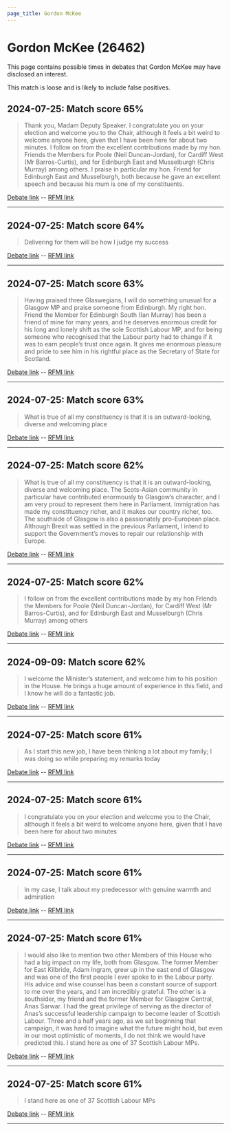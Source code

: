 ```yaml
---
page_title: Gordon McKee
---
```


# Gordon McKee  (26462)

This page contains possible times in debates that Gordon McKee may have disclosed an interest.

This match is loose and is likely to include false positives. 



## 2024-07-25: Match score 65%

>Thank you, Madam Deputy Speaker. I congratulate you on your election and welcome you to the Chair, although it feels a bit weird to welcome anyone here, given that I have been here for about two minutes. I follow on from the excellent contributions made by my hon. Friends the Members for Poole (Neil Duncan-Jordan), for Cardiff West (Mr Barros-Curtis), and for Edinburgh East and Musselburgh (Chris Murray) among others. I praise in  particular my hon. Friend for Edinburgh East and Musselburgh, both because he gave an excellent speech and because his mum is one of my constituents.

[Debate link](https://www.theyworkforyou.com/debates/?id=2024-07-25e.897.1)  --  [RFMI link](https://www.theyworkforyou.com/mp/26462/register)


---



## 2024-07-25: Match score 64%

>Delivering for them will be how I judge my success

[Debate link](https://www.theyworkforyou.com/debates/?id=2024-07-25e.897.1)  --  [RFMI link](https://www.theyworkforyou.com/mp/26462/register)


---



## 2024-07-25: Match score 63%

>Having praised three Glaswegians, I will do something unusual for a Glasgow MP and praise someone from Edinburgh. My right hon. Friend the Member for Edinburgh South (Ian Murray) has been a friend of mine for many years, and he deserves enormous credit for his long and lonely shift as the sole Scottish Labour MP, and for being someone who recognised that the Labour party had to change if it was to earn people’s trust once again. It gives me enormous pleasure and pride to see him in his rightful place as the Secretary of State for Scotland.

[Debate link](https://www.theyworkforyou.com/debates/?id=2024-07-25e.897.1)  --  [RFMI link](https://www.theyworkforyou.com/mp/26462/register)


---



## 2024-07-25: Match score 63%

>What is true of all my constituency is that it is an outward-looking, diverse and welcoming place

[Debate link](https://www.theyworkforyou.com/debates/?id=2024-07-25e.897.1)  --  [RFMI link](https://www.theyworkforyou.com/mp/26462/register)


---



## 2024-07-25: Match score 62%

>What is true of all my constituency is that it is an outward-looking, diverse and welcoming place. The Scots-Asian community in particular have contributed   enormously to Glasgow’s character, and I am very proud to represent them here in Parliament. Immigration has made my constituency richer, and it makes our country richer, too. The southside of Glasgow is also a passionately pro-European place. Although Brexit was settled in the previous Parliament, I intend to support the Government’s moves to repair our relationship with Europe.

[Debate link](https://www.theyworkforyou.com/debates/?id=2024-07-25e.897.1)  --  [RFMI link](https://www.theyworkforyou.com/mp/26462/register)


---



## 2024-07-25: Match score 62%

>I follow on from the excellent contributions made by my hon Friends the Members for Poole (Neil Duncan-Jordan), for Cardiff West (Mr Barros-Curtis), and for Edinburgh East and Musselburgh (Chris Murray) among others

[Debate link](https://www.theyworkforyou.com/debates/?id=2024-07-25e.897.1)  --  [RFMI link](https://www.theyworkforyou.com/mp/26462/register)


---



## 2024-09-09: Match score 62%

>I welcome the Minister’s statement, and welcome him to his position in the House. He brings a huge amount of experience in this field, and I know he will do a fantastic job.

[Debate link](https://www.theyworkforyou.com/debates/?id=2024-09-09b.612.0)  --  [RFMI link](https://www.theyworkforyou.com/mp/26462/register)


---



## 2024-07-25: Match score 61%

>As I start this new job, I have been thinking a lot about my family; I was doing so while preparing my remarks today

[Debate link](https://www.theyworkforyou.com/debates/?id=2024-07-25e.897.1)  --  [RFMI link](https://www.theyworkforyou.com/mp/26462/register)


---



## 2024-07-25: Match score 61%

>I congratulate you on your election and welcome you to the Chair, although it feels a bit weird to welcome anyone here, given that I have been here for about two minutes

[Debate link](https://www.theyworkforyou.com/debates/?id=2024-07-25e.897.1)  --  [RFMI link](https://www.theyworkforyou.com/mp/26462/register)


---



## 2024-07-25: Match score 61%

>In my case, I talk about my predecessor with genuine warmth and admiration

[Debate link](https://www.theyworkforyou.com/debates/?id=2024-07-25e.897.1)  --  [RFMI link](https://www.theyworkforyou.com/mp/26462/register)


---



## 2024-07-25: Match score 61%

>I would also like to mention two other Members of this House who had a big impact on my life, both from Glasgow. The former Member for East Kilbride, Adam Ingram, grew up in the east end of Glasgow and was one of the first people I ever spoke to in the Labour party. His advice and wise counsel has been a constant source of support to me over the years, and I am incredibly grateful. The other is a southsider, my friend and the former Member for Glasgow Central, Anas Sarwar. I had the great privilege of serving as the director of Anas’s successful leadership campaign to become leader of Scottish Labour. Three and a half years ago, as we sat beginning that campaign, it was hard to imagine what the future might hold, but even in our most optimistic of moments, I do not think we would have predicted this. I stand here as one of 37 Scottish Labour MPs.

[Debate link](https://www.theyworkforyou.com/debates/?id=2024-07-25e.897.1)  --  [RFMI link](https://www.theyworkforyou.com/mp/26462/register)


---



## 2024-07-25: Match score 61%

>I stand here as one of 37 Scottish Labour MPs

[Debate link](https://www.theyworkforyou.com/debates/?id=2024-07-25e.897.1)  --  [RFMI link](https://www.theyworkforyou.com/mp/26462/register)


---

